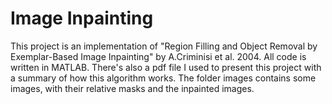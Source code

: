 # Image Inpainting
This project is an implementation of "Region Filling and Object Removal by Exemplar-Based Image Inpainting" by A.Criminisi et al. 2004.
All code is written in MATLAB.
There's also a pdf file I used to present this project with a summary of how this algorithm works.
The folder images contains some images, with their relative masks and the inpainted images.

